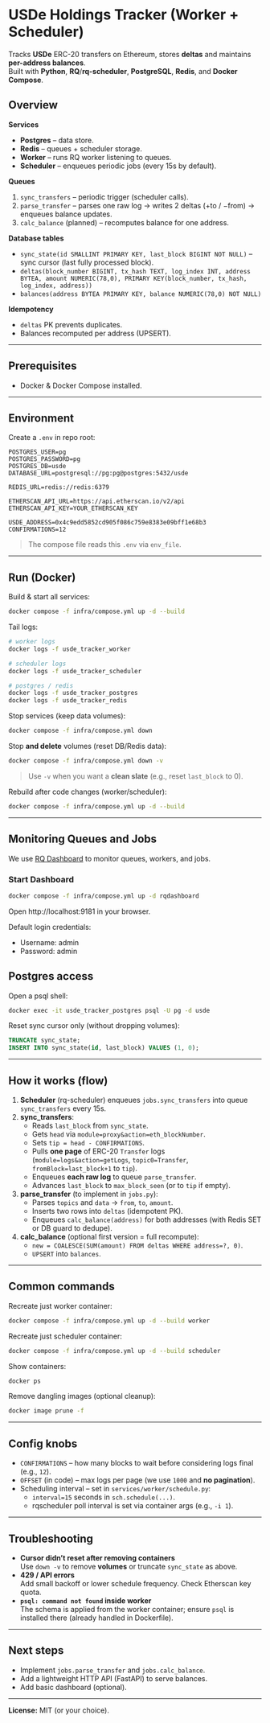 # USDe Holdings Tracker (Worker + Scheduler)

Tracks **USDe** ERC-20 transfers on Ethereum, stores **deltas** and maintains **per-address balances**.  
Built with **Python**, **RQ**/**rq-scheduler**, **PostgreSQL**, **Redis**, and **Docker Compose**.

## Overview

**Services**

- **Postgres** – data store.
- **Redis** – queues + scheduler storage.
- **Worker** – runs RQ worker listening to queues.
- **Scheduler** – enqueues periodic jobs (every 15s by default).

**Queues**

1. `sync_transfers` – periodic trigger (scheduler calls).
2. `parse_transfer` – parses one raw log → writes 2 deltas (+to / −from) → enqueues balance updates.
3. `calc_balance` (planned) – recomputes balance for one address.

**Database tables**

- `sync_state(id SMALLINT PRIMARY KEY, last_block BIGINT NOT NULL)` – sync cursor (last fully processed block).
- `deltas(block_number BIGINT, tx_hash TEXT, log_index INT, address BYTEA, amount NUMERIC(78,0), PRIMARY KEY(block_number, tx_hash, log_index, address))`
- `balances(address BYTEA PRIMARY KEY, balance NUMERIC(78,0) NOT NULL)`

**Idempotency**

- `deltas` PK prevents duplicates.
- Balances recomputed per address (UPSERT).

---

## Prerequisites

- Docker & Docker Compose installed.

---

## Environment

Create a `.env` in repo root:

```env
POSTGRES_USER=pg
POSTGRES_PASSWORD=pg
POSTGRES_DB=usde
DATABASE_URL=postgresql://pg:pg@postgres:5432/usde

REDIS_URL=redis://redis:6379

ETHERSCAN_API_URL=https://api.etherscan.io/v2/api
ETHERSCAN_API_KEY=YOUR_ETHERSCAN_KEY

USDE_ADDRESS=0x4c9edd5852cd905f086c759e8383e09bff1e68b3
CONFIRMATIONS=12
```

> The compose file reads this `.env` via `env_file`.

---

## Run (Docker)

Build & start all services:

```bash
docker compose -f infra/compose.yml up -d --build
```

Tail logs:

```bash
# worker logs
docker logs -f usde_tracker_worker

# scheduler logs
docker logs -f usde_tracker_scheduler

# postgres / redis
docker logs -f usde_tracker_postgres
docker logs -f usde_tracker_redis
```

Stop services (keep data volumes):

```bash
docker compose -f infra/compose.yml down
```

Stop **and delete** volumes (reset DB/Redis data):

```bash
docker compose -f infra/compose.yml down -v
```

> Use `-v` when you want a **clean slate** (e.g., reset `last_block` to 0).

Rebuild after code changes (worker/scheduler):

```bash
docker compose -f infra/compose.yml up -d --build
```

---

## Monitoring Queues and Jobs

We use [RQ Dashboard](https://github.com/Parallels/rq-dashboard) to monitor queues, workers, and jobs.

### Start Dashboard

```bash
docker compose -f infra/compose.yml up -d rqdashboard
```

Open http://localhost:9181 in your browser.

Default login credentials:

- Username: admin
- Password: admin

## Postgres access

Open a psql shell:

```bash
docker exec -it usde_tracker_postgres psql -U pg -d usde
```

Reset sync cursor only (without dropping volumes):

```sql
TRUNCATE sync_state;
INSERT INTO sync_state(id, last_block) VALUES (1, 0);
```

---

## How it works (flow)

1. **Scheduler** (rq-scheduler) enqueues `jobs.sync_transfers` into queue `sync_transfers` every 15s.
2. **sync_transfers**:
   - Reads `last_block` from `sync_state`.
   - Gets `head` via `module=proxy&action=eth_blockNumber`.
   - Sets `tip = head - CONFIRMATIONS`.
   - Pulls **one page** of ERC-20 `Transfer` logs (`module=logs&action=getLogs`, `topic0=Transfer`, `fromBlock=last_block+1` to `tip`).
   - Enqueues **each raw log** to queue `parse_transfer`.
   - Advances `last_block` to `max_block_seen` (or to `tip` if empty).
3. **parse_transfer** (to implement in `jobs.py`):
   - Parses `topics` and `data` → `from`, `to`, `amount`.
   - Inserts two rows into `deltas` (idempotent PK).
   - Enqueues `calc_balance(address)` for both addresses (with Redis SET or DB guard to dedupe).
4. **calc_balance** (optional first version = full recompute):
   - `new = COALESCE(SUM(amount) FROM deltas WHERE address=?, 0)`.
   - `UPSERT` into `balances`.

---

## Common commands

Recreate just worker container:

```bash
docker compose -f infra/compose.yml up -d --build worker
```

Recreate just scheduler container:

```bash
docker compose -f infra/compose.yml up -d --build scheduler
```

Show containers:

```bash
docker ps
```

Remove dangling images (optional cleanup):

```bash
docker image prune -f
```

---

## Config knobs

- `CONFIRMATIONS` – how many blocks to wait before considering logs final (e.g., `12`).
- `OFFSET` (in code) – max logs per page (we use `1000` and **no pagination**).
- Scheduling interval – set in `services/worker/schedule.py`:
  - `interval=15` seconds in `sch.schedule(...)`.
  - rqscheduler poll interval is set via container args (e.g., `-i 1`).

---

## Troubleshooting

- **Cursor didn’t reset after removing containers**  
  Use `down -v` to remove **volumes** or truncate `sync_state` as above.
- **429 / API errors**  
  Add small backoff or lower schedule frequency. Check Etherscan key quota.
- **`psql: command not found` inside worker**  
  The schema is applied from the worker container; ensure `psql` is installed there (already handled in Dockerfile).

---

## Next steps

- Implement `jobs.parse_transfer` and `jobs.calc_balance`.
- Add a lightweight HTTP API (FastAPI) to serve balances.
- Add basic dashboard (optional).

---

**License:** MIT (or your choice).
